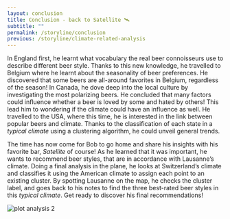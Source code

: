 ```yaml
---
layout: conclusion
title: Conclusion - back to Satellite 🛰️
subtitle: ""
permalink: /storyline/conclusion
previous: /storyline/climate-related-analysis
---
```

In England first, he learnt what vocabulary the real beer connoisseurs use to describe different beer style. Thanks to this new knowledge, he travelled to Belgium where he learnt about the seasonality of beer preferences. He discovered that some beers are all-around favorites in Belgium, regardless of the season! In Canada, he dove deep into the local culture by investigating the most polarizing beers. He concluded that many factors could influence whether a beer is loved by some and hated by others! This lead him to wondering if the climate could have an influence as well. He travelled to the USA, where this time, he is interested in the link between popular beers and climate. Thanks to the classification of each state in a *typical climate* using a clustering algorithm, he could unveil general trends.

The time has now come for Bob to go home and share his insights with his favorite bar, *Satellite* of course! As he learned that it was important, he wants to recommend beer styles, that are in accordance with Lausanne’s climate. Doing a final analysis in the plane, he looks at Switzerland’s climate and classifies it using the American climate to assign each point to an existing cluster. By spotting Lausanne on the map, he checks the cluster label, and goes back to his notes to find the three best-rated beer styles in this *typical climate*. Get ready to discover his final recommendations!

<div style="align-self: center">
<img title="" alt="plot analysis 2" src="{{ '/assets/figures/switzerland_plot.svg' | relative_url}}">
</div>